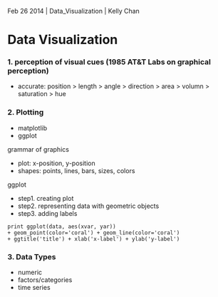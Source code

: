 Feb 26 2014 | Data_Visualization | Kelly Chan
# Data Visualization

### 1. perception of visual cues (1985 AT&T Labs on graphical perception)
- accurate: position > length > angle > direction > area > volumn > saturation > hue

### 2. Plotting
- matplotlib
- ggplot

grammar of graphics
- plot: x-position, y-position
- shapes: points, lines, bars, sizes, colors

ggplot
- step1. creating plot
- step2. representing data with geometric objects
- step3. adding labels

```
print ggplot(data, aes(xvar, yar)) 
+ geom_point(color='coral') + geom_line(color='coral') 
+ ggtitle('title') + xlab('x-label') + ylab('y-label')
```

### 3. Data Types

- numeric
- factors/categories
- time series
